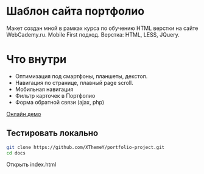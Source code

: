 # Шаблон сайта портфолио
Макет создан мной в рамках курса по обучению HTML верстки на сайте WebCademy.ru. Mobile First подход. Верстка: HTML, LESS, JQuery.


# Что внутри
- Оптимизация под смартфоны, планшеты, декстоп. 
- Навигация по странице, плавный page scroll.
- Мобильная навигация
- Фильтр карточек в Портфолио
- Форма обратной связи (ajax, php)

[Онлайн демо](https://xthemey.github.io/portfolio-project/)

## Тестировать локально
```sh
git clone https://github.com/XThemeY/portfolio-project.git
cd docs
```
Открыть index.html
